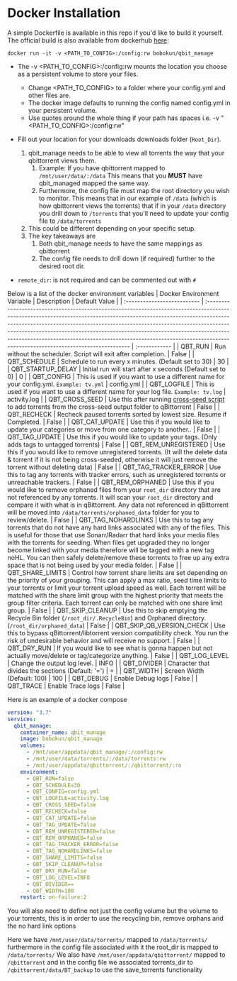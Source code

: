 # Docker Installation

A simple Dockerfile is available in this repo if you'd like to build it yourself. The official build is also available from dockerhub [here](https://hub.docker.com/r/bobokun/qbit_manage): <br>

`docker run -it -v <PATH_TO_CONFIG>:/config:rw bobokun/qbit_manage`

* The -v <PATH_TO_CONFIG>:/config:rw mounts the location you choose as a persistent volume to store your files.
  * Change <PATH_TO_CONFIG> to a folder where your config.yml and other files are.
  * The docker image defaults to running the config named config.yml in your persistent volume.
  * Use quotes around the whole thing if your path has spaces i.e. -v "<PATH_TO_CONFIG>:/config:rw"

* Fill out your location for your downloads downloads folder (`Root_Dir`).
   1. qbit_manage needs to be able to view all torrents the way that your qbittorrent views them.
      1. Example: If you have qbittorrent mapped to `/mnt/user/data/:/data` This means that you **MUST** have qbit_managed mapped the same way.
      2. Furthermore, the config file must map the root directory you wish to monitor. This means that in our example of `/data` (which is how qbittorrent views the torrents) that if in your `/data` directory you drill down to `/torrents` that you'll need to update your config file to `/data/torrents`
   2. This could be different depending on your specific setup.
   3. The key takeaways are
      1. Both qbit_manage needs to have the same mappings as qbittorrent
      2. The config file needs to drill down (if required) further to the desired root dir.
* `remote_dir`: is not required and can be commented out with `#`

Below is a list of the docker environment variables
| Docker Environment Variable | Description                                                                                                                                                                                                                                                                                                                                                                                                                                                | Default Value |
| :-------------------------- | :--------------------------------------------------------------------------------------------------------------------------------------------------------------------------------------------------------------------------------------------------------------------------------------------------------------------------------------------------------------------------------------------------------------------------------------------------------- | :------------ |
| QBT_RUN                     | Run without the scheduler. Script will exit after completion.                                                                                                                                                                                                                                                                                                                                                                                              | False         |
| QBT_SCHEDULE                | Schedule to run every x minutes. (Default set to 30)                                                                                                                                                                                                                                                                                                                                                                                                       | 30            |
| QBT_STARTUP_DELAY           | Initial run will start after x seconds (Default set to 0)                                                                                                                                                                                                                                                                                                                                                                                                  | 0             |
| QBT_CONFIG                  | This is used if you want to use a different name for your config.yml. `Example: tv.yml`                                                                                                                                                                                                                                                                                                                                                                    | config.yml    |
| QBT_LOGFILE                 | This is used if you want to use a different name for your log file. `Example: tv.log`                                                                                                                                                                                                                                                                                                                                                                      | activity.log  |
| QBT_CROSS_SEED              | Use this after running [cross-seed script](https://github.com/mmgoodnow/cross-seed) to add torrents from the cross-seed output folder to qBittorrent                                                                                                                                                                                                                                                                                                       | False         |
| QBT_RECHECK                 | Recheck paused torrents sorted by lowest size. Resume if Completed.                                                                                                                                                                                                                                                                                                                                                                                        | False         |
| QBT_CAT_UPDATE              | Use this if you would like to update your categories or move from one category to another..                                                                                                                                                                                                                                                                                                                                                                | False         |
| QBT_TAG_UPDATE              | Use this if you would like to update your tags. (Only adds tags to untagged torrents)                                                                                                                                                                                                                                                                                                                                                                      | False         |
| QBT_REM_UNREGISTERED        | Use this if you would like to remove unregistered torrents. (It will the delete data & torrent if it is not being cross-seeded, otherwise it will just remove the torrent without deleting data)                                                                                                                                                                                                                                                           | False         |
| QBT_TAG_TRACKER_ERROR       | Use this to tag any torrents with tracker errors, such as unregistered torrents or unreachable trackers.                                                                                                                                                                                                                                                                                                                                                   | False         |
| QBT_REM_ORPHANED            | Use this if you would like to remove orphaned files from your `root_dir` directory that are not referenced by any torrents. It will scan your `root_dir` directory and compare it with what is in qBittorrent. Any data not referenced in qBittorrent will be moved into `/data/torrents/orphaned_data` folder for you to review/delete.                                                                                                                   | False         |
| QBT_TAG_NOHARDLINKS         | Use this to tag any torrents that do not have any hard links associated with any of the files. This is useful for those that use Sonarr/Radarr that hard links your media files with the torrents for seeding. When files get upgraded they no longer become linked with your media therefore will be tagged with a new tag noHL. You can then safely delete/remove these torrents to free up any extra space that is not being used by your media folder. | False         |
| QBT_SHARE_LIMITS            | Control how torrent share limits are set depending on the priority of your grouping. This can apply a max ratio, seed time limits to your torrents or limit your torrent upload speed as well. Each torrent will be matched with the share limit group with the highest priority that meets the group filter criteria. Each torrent can only be matched with one share limit group.                                                                        | False         |
| QBT_SKIP_CLEANUP            | Use this to skip emptying the Recycle Bin folder (`/root_dir/.RecycleBin`) and Orphaned directory. (`/root_dir/orphaned_data`)                                                                                                                                                                                                                                                                                                                             | False         |
| QBT_SKIP_QB_VERSION_CHECK   | Use this to bypass qBittorrent/libtorrent version compatibility check. You run the risk of undesirable behavior and will receive no support.                                                                                                                                                                                                                                                                                                               | False         |
| QBT_DRY_RUN                 | If you would like to see what is gonna happen but not actually move/delete or tag/categorize anything.                                                                                                                                                                                                                                                                                                                                                     | False         |
| QBT_LOG_LEVEL               | Change the output log level.                                                                                                                                                                                                                                                                                                                                                                                                                               | INFO          |
| QBT_DIVIDER                 | Character that divides the sections (Default: '=')                                                                                                                                                                                                                                                                                                                                                                                                         | =             |
| QBT_WIDTH                   | Screen Width (Default: 100)                                                                                                                                                                                                                                                                                                                                                                                                                                | 100           |
| QBT_DEBUG                   | Enable Debug logs                                                                                                                                                                                                                                                                                                                                                                                                                                          | False           |
| QBT_TRACE                   | Enable Trace logs                                                                                                                                                                                                                                                                                                                                                                                                                                          | False           |

Here is an example of a docker compose

```yaml
version: "3.7"
services:
  qbit_manage:
    container_name: qbit_manage
    image: bobokun/qbit_manage
    volumes:
      - /mnt/user/appdata/qbit_manage/:/config:rw
      - /mnt/user/data/torrents/:/data/torrents:rw
      - /mnt/user/appdata/qbittorrent/:/qbittorrent/:ro
    environment:
      - QBT_RUN=false
      - QBT_SCHEDULE=30
      - QBT_CONFIG=config.yml
      - QBT_LOGFILE=activity.log
      - QBT_CROSS_SEED=false
      - QBT_RECHECK=false
      - QBT_CAT_UPDATE=false
      - QBT_TAG_UPDATE=false
      - QBT_REM_UNREGISTERED=false
      - QBT_REM_ORPHANED=false
      - QBT_TAG_TRACKER_ERROR=false
      - QBT_TAG_NOHARDLINKS=false
      - QBT_SHARE_LIMITS=false
      - QBT_SKIP_CLEANUP=false
      - QBT_DRY_RUN=false
      - QBT_LOG_LEVEL=INFO
      - QBT_DIVIDER==
      - QBT_WIDTH=100
    restart: on-failure:2
```

You will also need to define not just the config volume but the volume to your torrents, this is in order to use the recycling bin, remove orphans and the no hard link options

Here we have `/mnt/user/data/torrents/` mapped to `/data/torrents/` furthermore in the config file associated with it the root_dir is mapped to `/data/torrents/`
We also have `/mnt/user/appdata/qbittorrent/` mapped to `/qbittorrent` and in the config file we associated torrents_dir to `/qbittorrent/data/BT_backup` to use the save_torrents functionality
